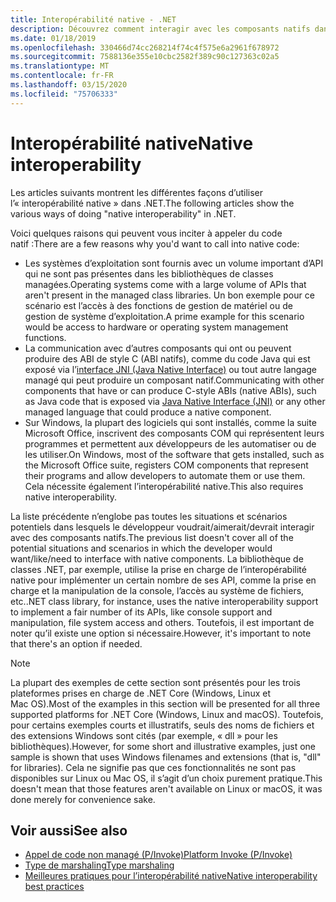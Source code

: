 ```yaml
---
title: Interopérabilité native - .NET
description: Découvrez comment interagir avec les composants natifs dans .NET.
ms.date: 01/18/2019
ms.openlocfilehash: 330466d74cc268214f74c4f575e6a2961f678972
ms.sourcegitcommit: 7588136e355e10cbc2582f389c90c127363c02a5
ms.translationtype: MT
ms.contentlocale: fr-FR
ms.lasthandoff: 03/15/2020
ms.locfileid: "75706333"
---
```

# <a name="native-interoperability"></a><span data-ttu-id="ff90c-103">Interopérabilité native</span><span class="sxs-lookup"><span data-stu-id="ff90c-103">Native interoperability</span></span>

<span data-ttu-id="ff90c-104">Les articles suivants montrent les différentes façons d’utiliser l’« interopérabilité native » dans .NET.</span><span class="sxs-lookup"><span data-stu-id="ff90c-104">The following articles show the various ways of doing "native interoperability" in .NET.</span></span>

<span data-ttu-id="ff90c-105">Voici quelques raisons qui peuvent vous inciter à appeler du code natif :</span><span class="sxs-lookup"><span data-stu-id="ff90c-105">There are a few reasons why you'd want to call into native code:</span></span>

- <span data-ttu-id="ff90c-106">Les systèmes d’exploitation sont fournis avec un volume important d’API qui ne sont pas présentes dans les bibliothèques de classes managées.</span><span class="sxs-lookup"><span data-stu-id="ff90c-106">Operating systems come with a large volume of APIs that aren't present in the managed class libraries.</span></span> <span data-ttu-id="ff90c-107">Un bon exemple pour ce scénario est l’accès à des fonctions de gestion de matériel ou de gestion de système d’exploitation.</span><span class="sxs-lookup"><span data-stu-id="ff90c-107">A prime example for this scenario would be access to hardware or operating system management functions.</span></span>
- <span data-ttu-id="ff90c-108">La communication avec d’autres composants qui ont ou peuvent produire des ABI de style C (ABI natifs), comme du code Java qui est exposé via l’[interface JNI (Java Native Interface)](https://docs.oracle.com/javase/8/docs/technotes/guides/jni/) ou tout autre langage managé qui peut produire un composant natif.</span><span class="sxs-lookup"><span data-stu-id="ff90c-108">Communicating with other components that have or can produce C-style ABIs (native ABIs), such as Java code that is exposed via [Java Native Interface (JNI)](https://docs.oracle.com/javase/8/docs/technotes/guides/jni/) or any other managed language that could produce a native component.</span></span>
- <span data-ttu-id="ff90c-109">Sur Windows, la plupart des logiciels qui sont installés, comme la suite Microsoft Office, inscrivent des composants COM qui représentent leurs programmes et permettent aux développeurs de les automatiser ou de les utiliser.</span><span class="sxs-lookup"><span data-stu-id="ff90c-109">On Windows, most of the software that gets installed, such as the Microsoft Office suite, registers COM components that represent their programs and allow developers to automate them or use them.</span></span> <span data-ttu-id="ff90c-110">Cela nécessite également l’interopérabilité native.</span><span class="sxs-lookup"><span data-stu-id="ff90c-110">This also requires native interoperability.</span></span>

<span data-ttu-id="ff90c-111">La liste précédente n’englobe pas toutes les situations et scénarios potentiels dans lesquels le développeur voudrait/aimerait/devrait interagir avec des composants natifs.</span><span class="sxs-lookup"><span data-stu-id="ff90c-111">The previous list doesn't cover all of the potential situations and scenarios in which the developer would want/like/need to interface with native components.</span></span> <span data-ttu-id="ff90c-112">La bibliothèque de classes .NET, par exemple, utilise la prise en charge de l’interopérabilité native pour implémenter un certain nombre de ses API, comme la prise en charge et la manipulation de la console, l’accès au système de fichiers, etc.</span><span class="sxs-lookup"><span data-stu-id="ff90c-112">.NET class library, for instance, uses the native interoperability support to implement a fair number of its APIs, like console support and manipulation, file system access and others.</span></span> <span data-ttu-id="ff90c-113">Toutefois, il est important de noter qu’il existe une option si nécessaire.</span><span class="sxs-lookup"><span data-stu-id="ff90c-113">However, it's important to note that there's an option if needed.</span></span>

> [!NOTE]
> <span data-ttu-id="ff90c-114">La plupart des exemples de cette section sont présentés pour les trois plateformes prises en charge de .NET Core (Windows, Linux et Mac OS).</span><span class="sxs-lookup"><span data-stu-id="ff90c-114">Most of the examples in this section will be presented for all three supported platforms for .NET Core (Windows, Linux and macOS).</span></span> <span data-ttu-id="ff90c-115">Toutefois, pour certains exemples courts et illustratifs, seuls des noms de fichiers et des extensions Windows sont cités (par exemple, « dll » pour les bibliothèques).</span><span class="sxs-lookup"><span data-stu-id="ff90c-115">However, for some short and illustrative examples, just one sample is shown that uses Windows filenames and extensions (that is, "dll" for libraries).</span></span> <span data-ttu-id="ff90c-116">Cela ne signifie pas que ces fonctionnalités ne sont pas disponibles sur Linux ou Mac OS, il s’agit d’un choix purement pratique.</span><span class="sxs-lookup"><span data-stu-id="ff90c-116">This doesn't mean that those features aren't available on Linux or macOS, it was done merely for convenience sake.</span></span>

## <a name="see-also"></a><span data-ttu-id="ff90c-117">Voir aussi</span><span class="sxs-lookup"><span data-stu-id="ff90c-117">See also</span></span>

- [<span data-ttu-id="ff90c-118">Appel de code non managé (P/Invoke)</span><span class="sxs-lookup"><span data-stu-id="ff90c-118">Platform Invoke (P/Invoke)</span></span>](pinvoke.md)
- [<span data-ttu-id="ff90c-119">Type de marshaling</span><span class="sxs-lookup"><span data-stu-id="ff90c-119">Type marshaling</span></span>](type-marshaling.md)
- [<span data-ttu-id="ff90c-120">Meilleures pratiques pour l’interopérabilité native</span><span class="sxs-lookup"><span data-stu-id="ff90c-120">Native interoperability best practices</span></span>](best-practices.md)
